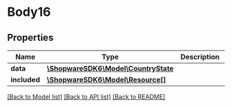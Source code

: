 # Body16

## Properties
Name | Type | Description | Notes
------------ | ------------- | ------------- | -------------
**data** | [**\ShopwareSDK6\Model\CountryState**](CountryState.md) |  | [optional] 
**included** | [**\ShopwareSDK6\Model\Resource[]**](Resource.md) |  | [optional] 

[[Back to Model list]](../../README.md#documentation-for-models) [[Back to API list]](../../README.md#documentation-for-api-endpoints) [[Back to README]](../../README.md)

